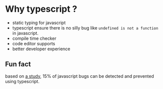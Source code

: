 # Why typescript ?

- static typing for javascript
- typescript ensure there is no silly bug like `undefined is not a function` in javascript.
- compile time checker
- code editor supports
- better developer experience

## Fun fact

based on [a study](https://earlbarr.com/publications/typestudy.pdf), 15% of javascript bugs can be detected and prevented using typescript.
